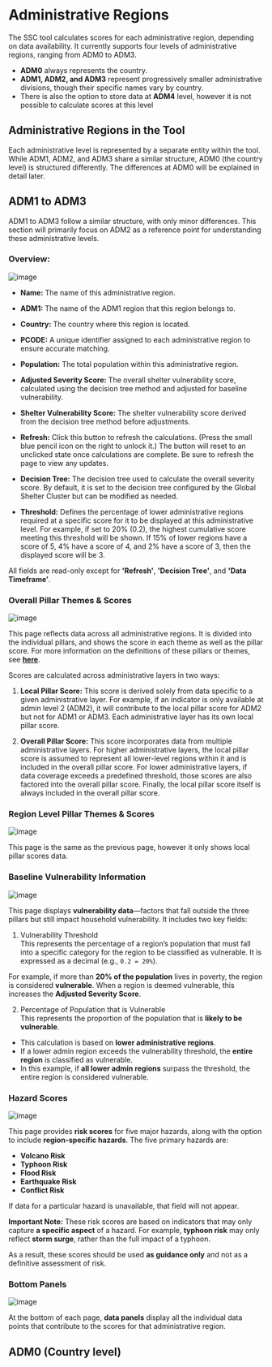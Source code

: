 # Administrative Regions  

The SSC tool calculates scores for each administrative region, depending on data availability. It currently supports four levels of administrative regions, ranging from ADM0 to ADM3.  

- **ADM0** always represents the country.  
- **ADM1, ADM2, and ADM3** represent progressively smaller administrative divisions, though their specific names vary by country.
- There is also the option to store data at **ADM4** level, however it is not possible to calculate scores at this level

## Administrative Regions in the Tool  

Each administrative level is represented by a separate entity within the tool. While ADM1, ADM2, and ADM3 share a similar structure, ADM0 (the country level) is structured differently. The differences at ADM0 will be explained in detail later.  

## ADM1 to ADM3  

ADM1 to ADM3 follow a similar structure, with only minor differences. This section will primarily focus on ADM2 as a reference point for understanding these administrative levels.  


### Overview:

![image](https://github.com/user-attachments/assets/57f58a64-2acf-4b29-81f8-eb3d3e86311a)

- **Name:** The name of this administrative region. 
- **ADM1:** The name of the ADM1 region that this region belongs to.  
- **Country:** The country where this region is located.  
- **PCODE:** A unique identifier assigned to each administrative region to ensure accurate matching.  
- **Population:** The total population within this administrative region.  
- **Adjusted Severity Score:** The overall shelter vulnerability score, calculated using the decision tree method and adjusted for baseline vulnerability.  
- **Shelter Vulnerability Score:** The shelter vulnerability score derived from the decision tree method before adjustments.  
- **Refresh:** Click this button to refresh the calculations. (Press the small blue pencil icon on the right to unlock it.) The button will reset to an unclicked state once calculations are complete. Be sure to refresh the page to view any updates.  

- **Decision Tree:** The decision tree used to calculate the overall severity score. By default, it is set to the decision tree configured by the Global Shelter Cluster but can be modified as needed.  
- **Threshold:** Defines the percentage of lower administrative regions required at a specific score for it to be displayed at this administrative level. For example, if set to 20% (0.2), the highest cumulative score meeting this threshold will be shown. If 15% of lower regions have a score of 5, 4% have a score of 4, and 2% have a score of 3, then the displayed score will be 3.  

All fields are read-only except for **'Refresh'**, **'Decision Tree'**, and **'Data Timeframe'**.  


### Overall Pillar Themes & Scores

![image](https://github.com/user-attachments/assets/a6567449-e033-494f-a7ef-4c8d366f1a7b)

This page reflects data across all administrative regions. It is divided into the individual pillars, and shows the score in each theme as well as the pillar score. For more information on the definitions of these pillars or themes, see **[here](../general/page1.md)**.

Scores are calculated across administrative layers in two ways:

1. **Local Pillar Score:** This score is derived solely from data specific to a given administrative layer. For example, if an indicator is only available at admin level 2 (ADM2), it will contribute to the local pillar score for ADM2 but not for ADM1 or ADM3. Each administrative layer has its own local pillar score.

2. **Overall Pillar Score:** This score incorporates data from multiple administrative layers. For higher administrative layers, the local pillar score is assumed to represent all lower-level regions within it and is included in the overall pillar score. For lower administrative layers, if data coverage exceeds a predefined threshold, those scores are also factored into the overall pillar score. Finally, the local pillar score itself is always included in the overall pillar score.


### Region Level Pillar Themes & Scores

![image](https://github.com/user-attachments/assets/3c074be6-cd7c-44e5-b1f8-bc474b8d036b)

This page is the same as the previous page, however it only shows local pillar scores data.

### Baseline Vulnerability Information

![image](https://github.com/user-attachments/assets/4f554998-2ba2-4ad8-a839-a781f2f9d710)

This page displays **vulnerability data**—factors that fall outside the three pillars but still impact household vulnerability. It includes two key fields:  

1. Vulnerability Threshold  
This represents the percentage of a region’s population that must fall into a specific category for the region to be classified as vulnerable. It is expressed as a decimal (e.g., `0.2 = 20%`).  

For example, if more than **20% of the population** lives in poverty, the region is considered **vulnerable**. When a region is deemed vulnerable, this increases the **Adjusted Severity Score**.  

2. Percentage of Population that is Vulnerable  
This represents the proportion of the population that is **likely to be vulnerable**.  

- This calculation is based on **lower administrative regions**.  
- If a lower admin region exceeds the vulnerability threshold, the **entire region** is classified as vulnerable.  
- In this example, if **all lower admin regions** surpass the threshold, the entire region is considered vulnerable.  

### Hazard Scores

![image](https://github.com/user-attachments/assets/f4cbcfb4-ddac-4455-a838-c453a8a7248a)

This page provides **risk scores** for five major hazards, along with the option to include **region-specific hazards**. The five primary hazards are:  

- **Volcano Risk**  
- **Typhoon Risk**  
- **Flood Risk**  
- **Earthquake Risk**  
- **Conflict Risk**  

If data for a particular hazard is unavailable, that field will not appear.  

**Important Note:**
These risk scores are based on indicators that may only capture **a specific aspect** of a hazard. For example, **typhoon risk** may only reflect **storm surge**, rather than the full impact of a typhoon.  

As a result, these scores should be used **as guidance only** and not as a definitive assessment of risk.  


### Bottom Panels 

![image](https://github.com/user-attachments/assets/f836ce6a-42b5-4004-a5ad-c0b0d66c30f2)

At the bottom of each page, **data panels** display all the individual data points that contribute to the scores for that administrative region.  

## ADM0 (Country level)


